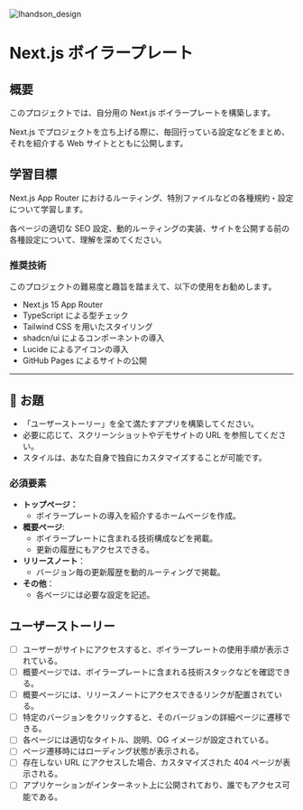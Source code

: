 ![lhandson_design](https://github.com/user-attachments/assets/dddb34e6-f8ce-42e9-a161-07961a68c685)

# Next.js ボイラープレート

## 概要

このプロジェクトでは、自分用の Next.js ボイラープレートを構築します。

Next.js でプロジェクトを立ち上げる際に、毎回行っている設定などをまとめ、それを紹介する Web サイトとともに公開します。

## 学習目標

Next.js App Router におけるルーティング、特別ファイルなどの各種規約・設定について学習します。

各ページの適切な SEO 設定、動的ルーティングの実装、サイトを公開する前の各種設定について、理解を深めてください。

### 推奨技術

このプロジェクトの難易度と趣旨を踏まえて、以下の使用をお勧めします。

- Next.js 15 App Router
- TypeScript による型チェック
- Tailwind CSS を用いたスタイリング
- shadcn/ui によるコンポーネントの導入
- Lucide によるアイコンの導入
- GitHub Pages によるサイトの公開

---

## 🎯 お題

- 「ユーザーストーリー」を全て満たすアプリを構築してください。
- 必要に応じて、スクリーンショットやデモサイトの URL を参照してください。
- スタイルは、あなた自身で独自にカスタマイズすることが可能です。

### 必須要素

- **トップページ：**
  - ボイラープレートの導入を紹介するホームページを作成。
- **概要ページ**:
  - ボイラープレートに含まれる技術構成などを掲載。
  - 更新の履歴にもアクセスできる。
- **リリースノート**：
  - バージョン毎の更新履歴を動的ルーティングで掲載。
- **その他**：
  - 各ページには必要な設定を記述。

## ユーザーストーリー

- [ ] ユーザーがサイトにアクセスすると、ボイラープレートの使用手順が表示されている。
- [ ] 概要ページでは、ボイラープレートに含まれる技術スタックなどを確認できる。
- [ ] 概要ページには、リリースノートにアクセスできるリンクが配置されている。
- [ ] 特定のバージョンをクリックすると、そのバージョンの詳細ページに遷移できる。
- [ ] 各ページには適切なタイトル、説明、OG イメージが設定されている。
- [ ] ページ遷移時にはローディング状態が表示される。
- [ ] 存在しない URL にアクセスした場合、カスタマイズされた 404 ページが表示される。
- [ ] アプリケーションがインターネット上に公開されており、誰でもアクセス可能である。
